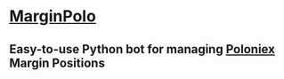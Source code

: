 # [MarginPolo](https://poloniex.com/signup?c=2E28D52D)

## Easy-to-use Python bot for managing [Poloniex](https://poloniex.com/signup?c=2E28D52D) Margin Positions